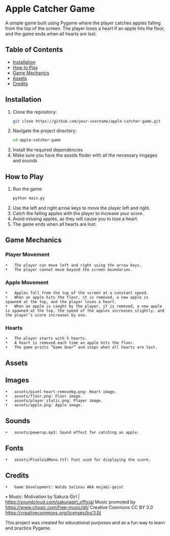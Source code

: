 # Apple Catcher Game

A simple game built using Pygame where the player catches apples falling from the top of the screen. The player loses a heart if an apple hits the floor, and the game ends when all hearts are lost.

## Table of Contents
- [Installation](#installation)
- [How to Play](#how-to-play)
- [Game Mechanics](#game-mechanics)
- [Assets](#assets)
- [Credits](#credits)

## Installation

1. Clone the repository:
   ```sh
   git clone https://github.com/your-username/apple-catcher-game.git
2. Navigate the project directory:
    ```sh
    cd apple-catcher-game
3. Install the required dependencies
4. Make sure you have the assets floder with all the necessary imgages and sounds

## How to Play
1. Run the game
    ``` sh
    python main.py
2. Use the left and right arrow keys to move the player left and right.
3. Catch the falling apples with the player to increase your score.
4. Avoid missing apples, as they will cause you to lose a heart.
5. The game ends when all hearts are lost.

## Game Mechanics

### Player Movement

	•	The player can move left and right using the arrow keys.
	•	The player cannot move beyond the screen boundaries.

### Apple Movement

	•	Apples fall from the top of the screen at a constant speed.
	•	When an apple hits the floor, it is removed, a new apple is spawned at the top, and the player loses a heart.
	•	When an apple is caught by the player, it is removed, a new apple is spawned at the top, the speed of the apples increases slightly, and the player’s score increases by one.

### Hearts

	•	The player starts with 5 hearts.
	•	A heart is removed each time an apple hits the floor.
	•	The game prints “Game Over” and stops when all hearts are lost.

## Assets

## Images

	•	assets/pixel-heart-removebg.png: Heart image.
	•	assets/floor.png: Floor image.
	•	assets/player_static.png: Player image.
	•	assets/apple.png: Apple image.

## Sounds

	•	assets/powerup.mp3: Sound effect for catching an apple.

## Fonts

	•	assets/PixeloidMono.ttf: Font used for displaying the score.

## Credits

	•	Game Development: Waldo Salinas AKA mojabi-geist
  • Music: Motivation by Sakura Girl | https://soundcloud.com/sakuragirl_official
            Music promoted by https://www.chosic.com/free-music/all/
            Creative Commons CC BY 3.0
            https://creativecommons.org/licenses/by/3.0/

This project was created for educational purposes and as a fun way to learn and practice Pygame.